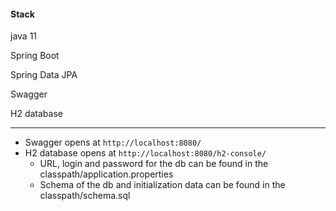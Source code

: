 #### Stack
java 11

Spring Boot

Spring Data JPA

Swagger

H2 database

---
- Swagger opens at `http://localhost:8080/`
- H2 database opens at `http://localhost:8080/h2-console/`
  - URL, login and password for the db can be found in the classpath/application.properties
  - Schema of the db and initialization data can be found in the classpath/schema.sql